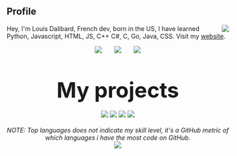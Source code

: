 ## Profile
<img align="right" src="https://github-readme-stats.vercel.app/api?username=C8H10N4O2-E970&show_icons=true&theme=dracula&hide_border=true" />

Hey, I'm Louis Dalibard, French dev, born in the US, I have learned Python, Javascript, HTML, JS, C++ C#, C, Go, Java, CSS. Visit my <a href="https://ontake.dev/">website</a>.
<br>
<p align="center">
    <img src="http://img.shields.io/badge/Discord-%40OnTake%235344-7289DA?style=for-the-badge" />
    &nbsp;&nbsp;&nbsp;&nbsp;&nbsp;
    <img src="http://img.shields.io/badge/Twiter-%40TvOutOf-1DA1F2?style=for-the-badge" />
    &nbsp;&nbsp;&nbsp;&nbsp;&nbsp;
    <img src="http://img.shields.io/badge/Instagram-%40louisdalibard-E1306C?style=for-the-badge" />
    <br>
    <br>
    <br>
    <br>
    <font size="14">
        <b>
            My projects
        </b><br>
    </font>
    <br>
    <img src="https://github-readme-stats.vercel.app/api/pin/?username=C8H10N4O2-E970&repo=Open7SClock&theme=dracula&hide_border=true" />
    <img src="https://github-readme-stats.vercel.app/api/pin/?username=C8H10N4O2-E970&repo=NekoVault&theme=dracula&hide_border=true" />
    <img src="https://github-readme-stats.vercel.app/api/pin/?username=C8H10N4O2-E970&repo=OpenNotes&theme=dracula&hide_border=true" />
    <img src="https://github-readme-stats.vercel.app/api/pin/?username=C8H10N4O2-E970&repo=C8H10N4O2-E970.github.io&theme=dracula&hide_border=true" />
    <br>
<br>
<i>
    NOTE: Top languages does not indicate my skill level, it's a GitHub metric of which languages i have the most code on GitHub.</i><br>
<img align="center" src="https://github-readme-stats.vercel.app/api/top-langs/?username=C8H10N4O2-E970&layout=compact&theme=dracula&hide_border=true" />
</p>
